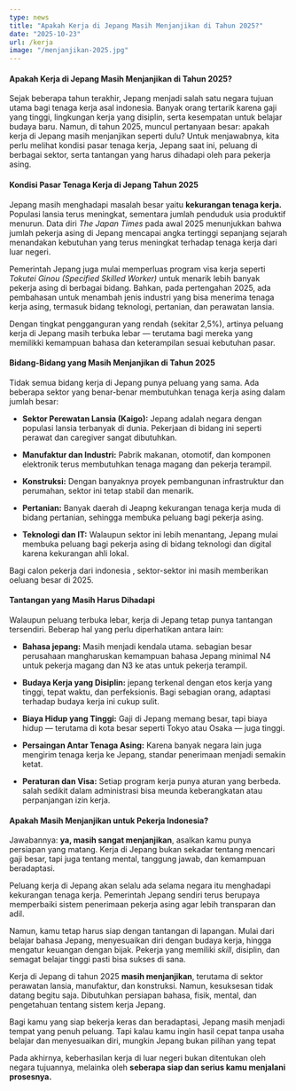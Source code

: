 ```yaml
---
type: news
title: "Apakah Kerja di Jepang Masih Menjanjikan di Tahun 2025?"
date: "2025-10-23"
url: /kerja
image: "/menjanjikan-2025.jpg"
---
```




#### Apakah Kerja di Jepang Masih Menjanjikan di Tahun 2025?

Sejak beberapa tahun terakhir, Jepang menjadi salah satu negara tujuan utama bagi tenaga kerja asal indonesia. Banyak orang tertarik karena gaji yang tinggi, lingkungan kerja yang disiplin, serta kesempatan untuk belajar budaya baru. Namun, di tahun 2025, muncul pertanyaan besar: apakah kerja di Jepang masih menjanjikan seperti dulu? Untuk menjawabnya, kita perlu melihat kondisi pasar tenaga kerja, Jepang saat ini, peluang di berbagai sektor, serta tantangan yang harus dihadapi oleh para pekerja asing.

#### Kondisi Pasar Tenaga Kerja di Jepang Tahun 2025

Jepang masih menghadapi masalah besar yaitu **kekurangan tenaga kerja.** Populasi lansia terus meningkat, sementara jumlah penduduk usia produktif menurun. Data diri *The Japan Times* pada awal 2025 menunjukkan bahwa jumlah pekerja asing di Jepang mencapai angka tertinggi sepanjang sejarah menandakan kebutuhan yang terus meningkat terhadap tenaga kerja dari luar negeri.

Pemerintah Jepang juga mulai memperluas program visa kerja seperti *Tokutei Ginou (Specified Skilled Worker)* untuk menarik lebih banyak pekerja asing di berbagai bidang. Bahkan, pada pertengahan 2025, ada pembahasan untuk menambah jenis industri yang bisa menerima tenaga kerja asing, termasuk bidang teknologi, pertanian, dan perawatan lansia.

Dengan tingkat pengganguran yang rendah (sekitar 2,5%), artinya peluang kerja di Jepang masih terbuka lebar — terutama bagi mereka yang memilikki kemampuan bahasa dan keterampilan sesuai kebutuhan pasar.

#### Bidang-Bidang yang Masih Menjanjikan di Tahun 2025

Tidak semua bidang kerja di Jepang punya peluang yang sama. Ada beberapa sektor yang benar-benar membutuhkan tenaga kerja asing dalam jumlah besar:

- **Sektor Perewatan Lansia (Kaigo):** Jepang adalah negara dengan populasi lansia terbanyak di dunia. Pekerjaan di bidang ini seperti perawat dan caregiver sangat dibutuhkan.

- **Manufaktur dan Industri:** Pabrik makanan, otomotif, dan komponen elektronik terus membutuhkan tenaga magang dan pekerja terampil.

- **Konstruksi:** Dengan banyaknya proyek pembangunan infrastruktur dan perumahan, sektor ini tetap stabil dan menarik.

- **Pertanian:** Banyak daerah di Jeapng kekurangan tenaga kerja muda di bidang pertanian, sehingga membuka peluang bagi pekerja asing.

- **Teknologi dan IT:** Walaupun sektor ini lebih menantang, Jepang mulai membuka peluang bagi pekerja asing di bidang teknologi dan digital karena kekurangan ahli lokal.

Bagi calon pekerja dari indonesia , sektor-sektor ini masih memberikan oeluang besar di 2025.

#### Tantangan yang Masih Harus Dihadapi 

Walaupun peluang terbuka lebar, kerja di Jepang tetap punya tantangan tersendiri. Beberap hal yang perlu diperhatikan antara lain:

- **Bahasa jepang:** Masih menjadi kendala utama. sebagian besar perusahaan mangharuskan kemampuan bahasa Jepang minimal N4 untuk pekerja magang dan N3 ke atas untuk pekerja terampil.

- **Budaya Kerja yang Disiplin:** jepang terkenal dengan etos kerja yang tinggi, tepat waktu, dan perfeksionis. Bagi sebagian orang, adaptasi terhadap budaya kerja ini cukup sulit.

- **Biaya Hidup yang Tinggi:** Gaji di Jepang memang besar, tapi biaya hidup — terutama di kota besar seperti Tokyo atau Osaka —  juga tinggi. 

- **Persaingan Antar Tenaga Asing:** Karena banyak negara lain juga mengirim tenaga kerja ke Jepang, standar penerimaan menjadi semakin ketat.

- **Peraturan dan Visa:** Setiap program kerja punya aturan yang berbeda. salah sedikit dalam administrasi bisa meunda keberangkatan atau perpanjangan izin kerja.

#### Apakah Masih Menjanjikan untuk Pekerja Indonesia?

Jawabannya: **ya, masih sangat menjanjikan**, asalkan kamu punya persiapan yang matang. Kerja di Jepang bukan sekadar tentang mencari gaji besar, tapi juga tentang mental, tanggung jawab, dan kemampuan beradaptasi.

Peluang kerja di Jepang akan selalu ada selama negara itu menghadapi kekurangan tenaga kerja. Pemerintah Jepang sendiri terus berupaya memperbaiki sistem penerimaan pekerja asing agar lebih transparan dan adil.

Namun, kamu tetap harus siap dengan tantangan di lapangan. Mulai dari belajar bahasa Jepang, menyesuaikan diri dengan budaya kerja, hingga mengatur keuangan dengan bijak. Pekerja yang memiliki *skill*, disiplin, dan semagat belajar tinggi pasti bisa sukses di sana.


Kerja di Jepang di tahun 2025 **masih menjanjikan**, terutama di sektor perawatan lansia, manufaktur, dan konstruksi. Namun, kesuksesan tidak datang begitu saja. Dibutuhkan persiapan bahasa, fisik, mental, dan pengetahuan tentang sistem kerja Jepang.

Bagi kamu yang siap bekerja keras dan beradaptasi, Jepang masih menjadi tempat yang penuh peluang. Tapi kalau kamu ingin hasil cepat tanpa usaha belajar dan menyesuaikan diri, mungkin Jepang bukan pilihan yang tepat

Pada akhirnya, keberhasilan kerja di luar negeri bukan ditentukan oleh negara tujuannya, melainka oleh **seberapa siap dan serius kamu menjalani prosesnya.**